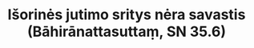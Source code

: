 ---
layout: page
title: 'Išorinės jutimo sritys nėra savastis (Bāhirānattasuttaṃ, SN 35.6)'
category: susijusios suttos
index: 
     - Nesavastingumas (anattā)
sortIndex: 35006
tags: 
     - Nesavastingumas (anattā)
suttacentral: sn35.6
---
